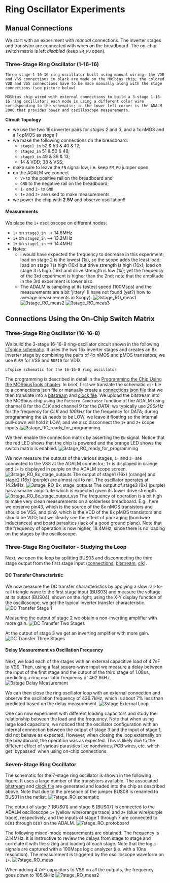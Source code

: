 # Ring Oscillator Experiments
## Manual Connections
We start with an experiment with *manual* connections. The inverter stages and transistor are connected with wires on the breadboard. The on-chip switch matrix is left *disabled* (keep `EM_PU` open). 

### Three-Stage Ring Oscillator (1-16-16)

```{figure} img/3stage_RO_1x_schematic_c.png
Three stage 1-16-16 ring oscillator built using manual wiring; the VDD and VSS connections in black are made on the MOSbius chip; the colored VDD and VSS connections have to be made manually along with the stage connections (see picture below)
```

```{figure} img/3stage_RO_manual_setup.jpeg
MOSbius chip wired with external connections to build a 3-stage 1-16-16 ring oscillator; each node is using a different color wire corresponding to the schematic; in the lower left corner is the ADALM 2000 that provides power and oscilloscope measurements.
```


**Circuit Topology**
- we use the two 16x inverter pairs for *stages 2* and *3*, and a 1x nMOS and a 1x pMOS as *stage 1*
- we make the following connections on the breadboard:
    - `stage1_in` 52 & 53 & 40 & 12; 
    - `stage2_in` 51 & 50 & 48; 
    - `stage3_in` 49 & 39 & 13; 
    - 14 & VDD; 38 & VSS; 
- make sure to leave the `EN` signal low, i.e. keep `EM_PU` jumper open
- on the ADALM we connect 
    - `V+` to the positive rail on the breadboard and 
    - `GND` to the negative rail on the breadboard; 
    - `1-` and `2-` to `GND`
    - `1+` and `2+` are used to make measurements
- we power the chip with **2.5V** and observe oscillation!!
#### Measurements
We place the `1+` oscilloscope on different nodes:
- `1+` on `stage3_in` --> 14.6MHz
- `1+` on `stage2_in` --> 13.2MHz
- `1+` on `stage1_in` --> 14.4MHz 
- Notes: 
    - I would have expected the frequency to decrease in this experiment; load on stage 2 is the lowest (1x), so the scope adds the least load; load on stage 1 is high (16x) but drive strength is high (16x); load on stage 3 is high (16x) and drive strength is low (1x); yet the frequency of the 3rd experiment is higher than the 2nd; note that the amplitude in the 3rd experiment is lower also. 
    - The ADALM is sampling at its fastest speed (100Msps) and the measurements are a bit 'jittery' (I have not found (yet?) how to average measurements in Scopy). 
![3stage_RO_meas1](img/3stage_RO_manual_meas1.png)
![3stage_RO_meas2](img/3stage_RO_manual_meas2.png)
![3stage_RO_meas3](img/3stage_RO_manual_meas3.png)

## Connections Using the On-Chip Switch Matrix

### Three-Stage Ring Oscillator (16-16-8)

We build the 3-stage 16-16-8 ring-oscillator circuit shown in the following [LTspice schematic](sim/3stage_RO_16_16_8.zip). It uses the two 16x inverter stages and creates an 8x inverter stage by combining the pairs of 4x nMOS and pMOS transistors; we use `BUS9` for VSS and `BUS10` for VDD.
```{figure} ./img/3stage_RO_8x.png
LTspice schematic for the 16-16-8 ring oscillator
```

The programming is described in detail in the [Programming the Chip Using the MOSbiusTools chapter](../5_sw_support/MOSbiusTools.md). In brief, first we translate the schematic `cir` file to a connections json file or manually create a [connections json file](./img/connections_3stage_RO_8x_vdd_10_vss_9.json) that we then translate into a [bitstream](img/3stage_RO_8x_vdd_10_vss_9.txt) and [clock file](img/3stage_RO_8x_vdd_10_vss_9_clk.txt). We upload the bitstream into the MOSbius chip using the `Pattern Generator` function of the ADALM using channel 8 for the *CLK* and channel 9 for the *DATA*; we typically use *200kHz* for the frequency for *CLK* and *100kHz* for the frequency for *DATA*; during programming the `EN` needs to be LOW; we leave it floating so the internal pull-down will hold it LOW; and we also disconnect the `1+` and `2+` scope inputs. 
![3stage_RO_ready_for_programming](img/3stage_RO_8x_ready_for_programming.jpeg)

We then enable the connection matrix by asserting the `EN` signal. Notice that the red LED shows that the chip is powered and the orange LED shows the switch matrix is enabled.
![3stage_RO_ready_for_programming](img/3stage_RO_8x_in_operation.jpeg)


We now measure the outputs of the various stages; `1-` and `2-` are connected to the VSS at the ADALM connector; `1+` is displayed in orange and `2+` is displayed in purple on the ADALM scope screen. 
![3stage_RO_8x_stage_outputs](img/3stage_RO_8x_stage1o_stage2o.png)
The output of stage1 (16x) (orange) and stage2 (16x) (purple) are almost rail to rail. The oscillator operates at 14.2MHz. 
![3stage_RO_8x_stage_outputs](img/3stage_RO_8x_stage1o_stage3o.png)
The output of stage3 (8x) (purple) has a smaller amplitude which is expected given its lower drive strength. 
![3stage_RO_8x_stage_output_vss](img/3stage_RO_8x_vss_pin43_vdd_pin9.png)
The frequency of operation is a bit high to make very clean measurements on a solderless breadboard. E.g., here we observe pin43, which is the source of the 8x nMOS transistors and should be VSS, and pin9, which is the VDD of the 8x pMOS transistors and should be VDD; but we clearly see the effect of packaging (bondwire inductances) and board parasitics (lack of a good ground plane). Note that the frequency of operation is now higher, 18.4MHz, since there is no loading on the stages by the oscilloscope. 

### Three-Stage Ring Oscillator - Studying the Loop

Next, we open the loop by splitting BUS03 and disconnecting the third stage output from the first stage input ([connections](./img/connections_3stage_RO_8x_vdd_10_vss_9_open_loop.json), [bitstream](./img/3stage_RO_open_loop.txt), [clk](./img/3stage_RO_open_loop_clk.txt)).

#### DC Transfer Characteristic
We now measure the DC transfer characteristics by applying a slow rail-to-rail triangle wave to the first stage input (BUS03) and measure the voltage at its output (BUS04), shown on the right; using the X-Y display function of the oscilloscope, we get the typical inverter transfer characteristic. 
![DC Transfer Stage 1](./img/3stage_RO_8x_vdd_10_vss_9_open_loop_4n7_dc_stage1i_stage1o.png)

Measuring the output of stage 2 we obtain a non-inverting amplifier with more gain. 
![DC Transfer Two Stages](./img/3stage_RO_8x_vdd_10_vss_9_open_loop_4n7_dc_stage1i_stage2o.png)

At the output of stage 3 we get an inverting amplifier with more gain. 
![DC Transfer Three Stages](./img/3stage_RO_8x_vdd_10_vss_9_open_loop_4n7_dc_stage1i_stage3o.png)

#### Delay Measurement vs Oscillation Frequency
Next, we load each of the stages with an external capacitive load of 4.7nF to VSS. Then, using a fast square-wave input we measure a delay between the input of the first stage and the output of the third stage of 1.08us, predicting a ring oscillator frequency of 462.9kHz. 
![3stage Delay Measurement](./img/3stage_RO_8x_vdd_10_vss_9_open_loop_4n7_delay_stage1i_stage3o.png)

We can then close the ring oscillator loop with an external connection and observe the oscillation frequency of 436.7kHz, which is about 7% less than predicted based on the delay measurement. 
![3stage External Loop](./img/3stage_RO_8x_vdd_10_vss_9_ext_loop_4n7_stage1o_stage3o.png)

One can now experiment with different loading capacitors and study the relationship between the load and the frequency. Note that when using large load capacitors, we noticed that the oscillator configuration with an internal connection between the output of stage 3 and the input of stage 1, did not behave as expected. However, when closing the loop externally on the breadboard, the operation was as expected. This is likely due to the different effect of various parasitics like bondwires, PCB wires, etc. which get 'bypassed' when using on-chip connections. 

### Seven-Stage Ring Oscillator

The schematic for the 7-stage ring oscillator is shown in the following figure. It uses a large number of the transistors available. The associated [bitstream](./img/7stage_RO_bitstream.txt) and [clock file](./img/7stage_RO_bitstream_clk.txt) are generated and loaded into the chip as described above. Note that due to the presence of the jumper BUS08 is renamed to BUS01 in the netlist. 
![7stage_RO_schematic](./img/7stage_RO_schematic_v2.png)

The output of stage 7 (BUS01) and stage 6 (BUS07) is connected to the ADALM oscilloscope `1+` (yellow wire/orange trace) and `2+` (blue wire/purple trace), respectively, and the inputs of stage 1 through 7 are connected to `DIO1` through `DIO7` on the ADALM. 
![7stage_RO_protoboard](./img/7stage_RO_protoboard.jpeg)

The following mixed-mode measurements are obtained. The frequency is 2.14MHz. It is instructive to review the delays from stage to stage and correlate it with the sizing and loading of each stage. Note that the logic signals are captured with a 100Msps logic analyzer (i.e. with a 10ns resolution). The measurement is triggered by the oscilloscope waveform on `1+`. 
![7stage_RO_meas](./img/7stage_RO_mixed_signal_meas.png)

When adding 4.7nF capacitors to VSS on all the outputs, the frequency goes down to 105.6kHz 
![7stage_RO_meas2](./img/7stage_RO_mixed_signal_meas_4n7.png)







